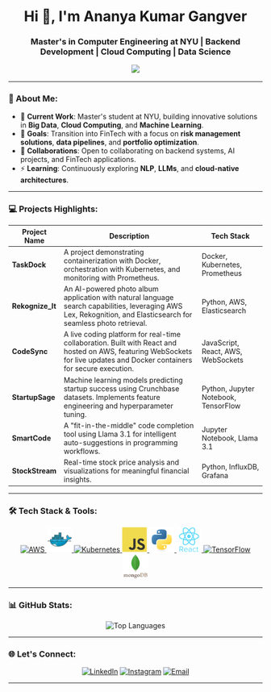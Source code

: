 <h1 align="center">Hi 👋, I'm Ananya Kumar Gangver</h1>
<h3 align="center"> Master's in Computer Engineering at NYU | Backend Development | Cloud Computing | Data Science </h3>

<p align="center">
  <img src="https://user-images.githubusercontent.com/43291247/227759827-4a3e6db3-62c8-49eb-9274-6f5fc5f5e057.gif" width="600" />
</p>

---

### 🌟 About Me:

- 🔭 **Current Work**: Master's student at NYU, building innovative solutions in **Big Data**, **Cloud Computing**, and **Machine Learning**.
- 💼 **Goals**: Transition into FinTech with a focus on **risk management solutions**, **data pipelines**, and **portfolio optimization**.
- 🤝 **Collaborations**: Open to collaborating on backend systems, AI projects, and FinTech applications.
- ⚡ **Learning**: Continuously exploring **NLP**, **LLMs**, and **cloud-native architectures**.

---

### 💻 Projects Highlights:

| Project Name | Description | Tech Stack |
|--------------|-------------|------------|
| **TaskDock** | A project demonstrating containerization with Docker, orchestration with Kubernetes, and monitoring with Prometheus. | Docker, Kubernetes, Prometheus |
| **Rekognize_It** | An AI-powered photo album application with natural language search capabilities, leveraging AWS Lex, Rekognition, and Elasticsearch for seamless photo retrieval. | Python, AWS, Elasticsearch |
| **CodeSync** | A live coding platform for real-time collaboration. Built with React and hosted on AWS, featuring WebSockets for live updates and Docker containers for secure execution. | JavaScript, React, AWS, WebSockets |
| **StartupSage** | Machine learning models predicting startup success using Crunchbase datasets. Implements feature engineering and hyperparameter tuning. | Python, Jupyter Notebook, TensorFlow |
| **SmartCode** | A "fit-in-the-middle" code completion tool using Llama 3.1 for intelligent auto-suggestions in programming workflows. | Jupyter Notebook, Llama 3.1 |
| **StockStream** | Real-time stock price analysis and visualizations for meaningful financial insights. | Python, InfluxDB, Grafana |

---

### 🛠️ Tech Stack & Tools:

<p align="center">
  <a href="https://aws.amazon.com/" target="_blank"> <img src="https://www.vectorlogo.zone/logos/amazon_aws/amazon_aws-icon.svg" alt="AWS" width="50"/> </a>
  <a href="https://www.docker.com/" target="_blank"> <img src="https://raw.githubusercontent.com/devicons/devicon/master/icons/docker/docker-original.svg" alt="Docker" width="50"/> </a>
  <a href="https://kubernetes.io/" target="_blank"> <img src="https://www.vectorlogo.zone/logos/kubernetes/kubernetes-icon.svg" alt="Kubernetes" width="50"/> </a>
  <a href="https://developer.mozilla.org/en-US/docs/Web/JavaScript" target="_blank"> <img src="https://raw.githubusercontent.com/devicons/devicon/master/icons/javascript/javascript-original.svg" alt="JavaScript" width="50"/> </a>
  <a href="https://www.python.org" target="_blank"> <img src="https://raw.githubusercontent.com/devicons/devicon/master/icons/python/python-original.svg" alt="Python" width="50"/> </a>
  <a href="https://reactjs.org/" target="_blank"> <img src="https://raw.githubusercontent.com/devicons/devicon/master/icons/react/react-original-wordmark.svg" alt="React" width="50"/> </a>
  <a href="https://www.tensorflow.org" target="_blank"> <img src="https://www.vectorlogo.zone/logos/tensorflow/tensorflow-icon.svg" alt="TensorFlow" width="50"/> </a>
  <a href="https://www.mongodb.com/" target="_blank"> <img src="https://raw.githubusercontent.com/devicons/devicon/master/icons/mongodb/mongodb-original-wordmark.svg" alt="MongoDB" width="50"/> </a>
</p>

---


### 📊 GitHub Stats:

<p align="center">
<!--   <img src="https://github-readme-stats.vercel.app/api?username=g-an24&show_icons=true&theme=radical" alt="Ananya's GitHub Stats" /> -->
  <img src="https://github-readme-stats.vercel.app/api/top-langs/?username=g-an24&layout=compact&theme=radical" alt="Top Languages" />
</p>

---

### 🌐 Let's Connect:

<p align="center">
  <a href="https://www.linkedin.com/in/ananya-kumar-gangver/"><img src="https://img.shields.io/badge/LinkedIn-Connect-blue?style=for-the-badge&logo=linkedin" alt="LinkedIn"></a>
  <a href="https://www.instagram.com/gangver_anany/"><img src="https://img.shields.io/badge/Instagram-Follow-orange?style=for-the-badge&logo=instagram" alt="Instagram"></a>
  <a href="mailto:gangver.ananya2001@gmail.com"><img src="https://img.shields.io/badge/Email-Say%20Hello-red?style=for-the-badge&logo=gmail" alt="Email"></a>
</p>

---


